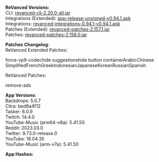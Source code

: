 **ReVanced Versions:**  
CLI: [revanced-cli-2.20.0-all.jar](https://github.com/revanced/revanced-cli/releases/tag/v2.20.0)  
Integrations (Extended): [app-release-unsigned-v0.94.1.apk](https://github.com/inotia00/revanced-integrations/releases/tag/v0.94.1)  
Integrations: [revanced-integrations-0.94.1-v0.94.1.apk](https://github.com/revanced/revanced-integrations/releases/tag/v0.94.1)  
Patches (Extended): [revanced-patches-2.157.1.jar](https://github.com/inotia00/revanced-patches/releases/tag/v2.157.1)  
Patches: [revanced-patches-2.158.0.jar](https://github.com/revanced/revanced-patches/releases/tag/v2.158.0)  

**Patches Changelog**:   
ReVanced Extended Patches:  

force-vp9-codechide suggestionshide button containerArabicChinese SimplifiedFrenchGreekIndonesianJapaneseKoreanRussianSpanish
  
ReVanced Patches:   

remove-ads
  
**App Versions:**  
Backdrops: 5.0.7  
Citra: bed6a4f12  
Tasker: 6.0.9  
Twitch: 14.4.0  
YouTube-Music (arm64-v8a): 5.41.50  
Reddit: 2023.03.0  
Twitter: 9.73.0-release.0  
YouTube: 18.04.35  
YouTube-Music (arm-v7a): 5.41.50  

**App Hashes:**  
  
